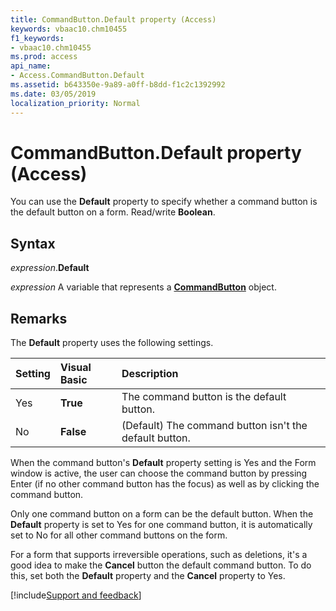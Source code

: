 ```yaml
---
title: CommandButton.Default property (Access)
keywords: vbaac10.chm10455
f1_keywords:
- vbaac10.chm10455
ms.prod: access
api_name:
- Access.CommandButton.Default
ms.assetid: b643350e-9a89-a0ff-b8dd-f1c2c1392992
ms.date: 03/05/2019
localization_priority: Normal
---
```



# CommandButton.Default property (Access)

You can use the **Default** property to specify whether a command button is the default button on a form. Read/write **Boolean**.


## Syntax

_expression_.**Default**

_expression_ A variable that represents a **[CommandButton](Access.CommandButton.md)** object.


## Remarks

The **Default** property uses the following settings.

|Setting|Visual Basic|Description|
|:-----|:-----|:-----|
|Yes|**True**|The command button is the default button.|
|No|**False**|(Default) The command button isn't the default button.|

When the command button's **Default** property setting is Yes and the Form window is active, the user can choose the command button by pressing Enter (if no other command button has the focus) as well as by clicking the command button.

Only one command button on a form can be the default button. When the **Default** property is set to Yes for one command button, it is automatically set to No for all other command buttons on the form.

For a form that supports irreversible operations, such as deletions, it's a good idea to make the **Cancel** button the default command button. To do this, set both the **Default** property and the **Cancel** property to Yes.



[!include[Support and feedback](~/includes/feedback-boilerplate.md)]